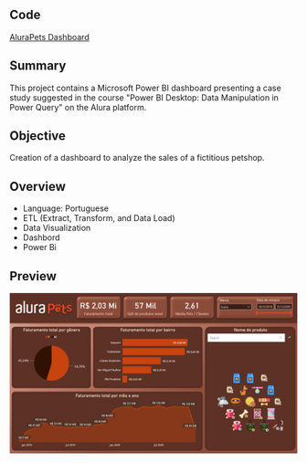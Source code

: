 ## Code
[AluraPets Dashboard](https://app.powerbi.com/view?r=eyJrIjoiNGQ2OTRhYWYtOWY2Yy00MGE5LWJlNjctNzM0ZTkxMjI3M2IyIiwidCI6ImMzN2IzN2EzLWU5ZTItNDJmOS1iYzY3LTRiOWI3MzhlMWRmMCJ9&pageName=ReportSection)

## Summary
This project contains a Microsoft Power BI dashboard presenting a case study suggested in the course "Power BI Desktop: Data Manipulation in Power Query" on the Alura platform.

## Objective
Creation of a dashboard to analyze the sales of a fictitious petshop.

## Overview
* Language: Portuguese
* ETL (Extract, Transform, and Data Load)
* Data Visualization
* Dashbord
* Power Bi

## Preview
![imagem](https://github.com/eduardoksmello/dashboard_petshop_alura/blob/main/dashboard_alurapets.PNG)
